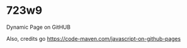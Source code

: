 # 723w9
Dynamic Page on GitHUB


Also, credits go https://code-maven.com/javascript-on-github-pages
